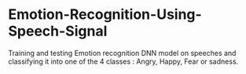 # Emotion-Recognition-Using-Speech-Signal
Training and testing Emotion recognition DNN model on speeches and classifying it into one of the 4 classes : Angry, Happy, Fear or sadness. 
